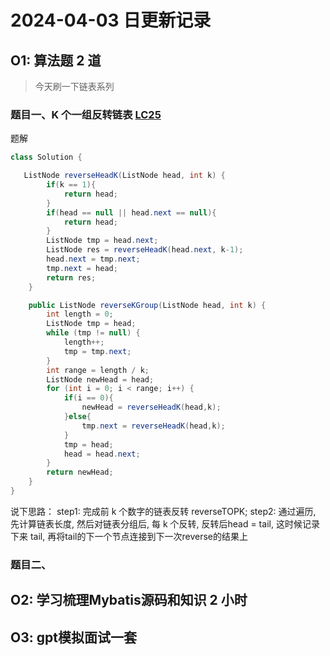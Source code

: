# 2024-04-03 日更新记录

## O1: 算法题 2 道 
 >  今天刷一下链表系列

 ### 题目一、K 个一组反转链表 [LC25](https://leetcode.cn/problems/reverse-nodes-in-k-group/submissions/519711421/)

题解
```java
class Solution {

   ListNode reverseHeadK(ListNode head, int k) {
        if(k == 1){
            return head;
        }
        if(head == null || head.next == null){
            return head;
        }
        ListNode tmp = head.next;
        ListNode res = reverseHeadK(head.next, k-1);
        head.next = tmp.next;
        tmp.next = head;
        return res;
    }

    public ListNode reverseKGroup(ListNode head, int k) {
        int length = 0;
        ListNode tmp = head;
        while (tmp != null) {
            length++;
            tmp = tmp.next;
        }
        int range = length / k;
        ListNode newHead = head;
        for (int i = 0; i < range; i++) {
            if(i == 0){
                newHead = reverseHeadK(head,k);
            }else{
                tmp.next = reverseHeadK(head,k);
            }
            tmp = head;
            head = head.next;
        }
        return newHead;
    }
}
```

说下思路：
step1:  完成前 k 个数字的链表反转 reverseTOPK;
step2:  通过遍历, 先计算链表长度, 然后对链表分组后, 每 k 个反转, 反转后head = tail,  这时候记录下来 tail, 再将tail的下一个节点连接到下一次reverse的结果上


###  题目二、

## O2: 学习梳理Mybatis源码和知识 2 小时


## O3: gpt模拟面试一套